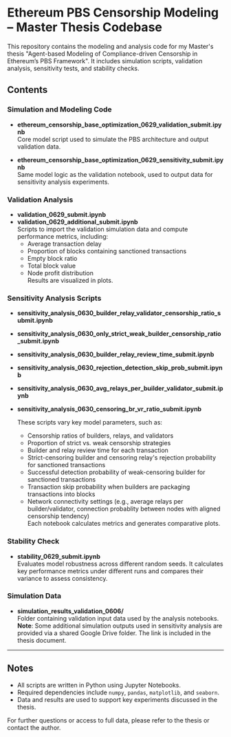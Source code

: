 # Ethereum PBS Censorship Modeling – Master Thesis Codebase

This repository contains the modeling and analysis code for my Master's thesis "Agent-based Modeling of Compliance-driven Censorship in Ethereum’s PBS Framework". It includes simulation scripts, validation analysis, sensitivity tests, and stability checks.

##  Contents

###  Simulation and Modeling Code

- **ethereum_censorship_base_optimization_0629_validation_submit.ipynb**  
  Core model script used to simulate the PBS architecture and output validation data.

- **ethereum_censorship_base_optimization_0629_sensitivity_submit.ipynb**  
  Same model logic as the validation notebook, used to output data for sensitivity analysis experiments.

###  Validation Analysis

- **validation_0629_submit.ipynb**  
- **validation_0629_additional_submit.ipynb**  
  Scripts to import the validation simulation data and compute performance metrics, including:  
  - Average transaction delay  
  - Proportion of blocks containing sanctioned transactions  
  - Empty block ratio  
  - Total block value  
  - Node profit distribution  
  Results are visualized in plots.

###  Sensitivity Analysis Scripts

- **sensitivity_analysis_0630_builder_relay_validator_censorship_ratio_submit.ipynb**  
- **sensitivity_analysis_0630_only_strict_weak_builder_censorship_ratio_submit.ipynb**  
- **sensitivity_analysis_0630_builder_relay_review_time_submit.ipynb**  
- **sensitivity_analysis_0630_rejection_detection_skip_prob_submit.ipynb**  
- **sensitivity_analysis_0630_avg_relays_per_builder_validator_submit.ipynb**  
- **sensitivity_analysis_0630_censoring_br_vr_ratio_submit.ipynb**  

  These scripts vary key model parameters, such as:
  - Censorship ratios of builders, relays, and validators  
  - Proportion of strict vs. weak censorship strategies
  - Builder and relay review time for each transaction  
  - Strict-censoring builder and censoring relay's rejection probability for sanctioned transactions
  - Successful detection probability of weak-censoring builder for sanctioned transactions
  - Transaction skip probability when builders are packaging transactions into blocks
  - Network connectivity settings (e.g., average relays per builder/validator, connection probablity between nodes with aligned censorship tendency)  
  Each notebook calculates metrics and generates comparative plots.

###  Stability Check

- **stability_0629_submit.ipynb**  
  Evaluates model robustness across different random seeds. It calculates key performance metrics under different runs and compares their variance to assess consistency.

###  Simulation Data

- **simulation_results_validation_0606/**  
  Folder containing validation input data used by the analysis notebooks.  
  **Note**: Some additional simulation outputs used in sensitivity analysis are provided via a shared Google Drive folder. The link is included in the thesis document.

---

##  Notes

- All scripts are written in Python using Jupyter Notebooks.
- Required dependencies include `numpy`, `pandas`, `matplotlib`, and `seaborn`.
- Data and results are used to support key experiments discussed in the thesis.

For further questions or access to full data, please refer to the thesis or contact the author.
